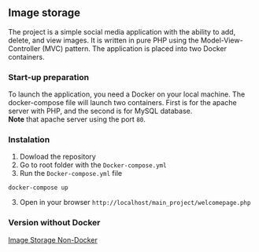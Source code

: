 ## Image storage 

The project is a simple social media application with the ability to add, delete, and view images. It is written in pure PHP using the Model-View-Controller (MVC) pattern. The application is placed into two Docker containers.

### Start-up preparation

To launch the application, you need a Docker on your local machine. The docker-compose file will launch two containers. First is for the apache server with PHP, and the second is for MySQL database.  
**Note** that apache server using the port `80`. 

### Instalation

1. Dowload the repository
2. Go to root folder with the `Docker-compose.yml`
3. Run the `Docker-compose.yml` file
```
docker-compose up
```
3. Open in your browser `http://localhost/main_project/welcomepage.php`

### Version without Docker

[Image Storage Non-Docker](https://github.com/krasnw/img-strg-Non-Docker)
